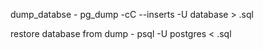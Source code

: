 dump_databse - pg_dump -cC --inserts -U <username> database > <filename>.sql

restore database from dump - psql -U postgres < <filename>.sql
